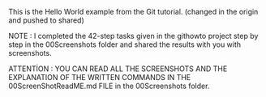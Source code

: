 This is the Hello World example from the Git tutorial.
(changed in the origin and pushed to shared)

NOTE : 
I completed the 42-step tasks given in the githowto project step by step in the 00Screenshots folder and shared the results with you with screenshots. 

ATTENTİON : YOU CAN READ ALL THE SCREENSHOTS AND THE EXPLANATION OF THE WRITTEN COMMANDS IN THE 00ScreenShotReadME.md FILE in the 00Screenshots folder.